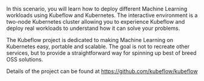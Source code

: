 In this scenario, you will learn how to deploy different Machine Learning workloads using Kubeflow and Kubernetes. The interactive environment is a two-node Kubernetes cluster allowing you to experience Kubeflow and deploy real workloads to understand how it can solve your problems.

The Kubeflow project is dedicated to making Machine Learning on Kubernetes easy, portable and scalable. The goal is not to recreate other services, but to provide a straightforward way for spinning up best of breed OSS solutions.

Details of the project can be found at https://github.com/kubeflow/kubeflow
